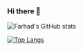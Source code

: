 ### Hi there 👋

<!--
**FarhadAliev/FarhadAliev** is a ✨ _special_ ✨ repository because its `README.md` (this file) appears on your GitHub profile.

Here are some ideas to get you started:

- 🔭 I’m currently working on ...
- 🌱 I’m currently learning ...
- 👯 I’m looking to collaborate on ...
- 🤔 I’m looking for help with ...
- 💬 Ask me about ...
- 📫 How to reach me: ...
- 😄 Pronouns: ...
- ⚡ Fun fact: ...
-->

![Farhad's GitHub stats](https://github-readme-stats.vercel.app/api?username=FarhadAliev&theme=merko&show_icons=true)

[![Top Langs](https://github-readme-stats.vercel.app/api/top-langs/?username=FarhadAliev&layout=compact)](https://github.com/FarhadAliev/github-readme-stats)
